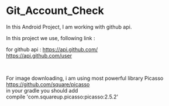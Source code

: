 # Git_Account_Check
In this Android Project, I am working with github api.


In this project we use, following link :

for github api : https://api.github.com/ <br>
                 https://api.github.com/user
  
  <br>
  
  For image downloading, i am using most powerful library Picasso<br>
  https://github.com/square/picasso <br>
  in your gradle you should add<br>
  compile 'com.squareup.picasso:picasso:2.5.2'
  

